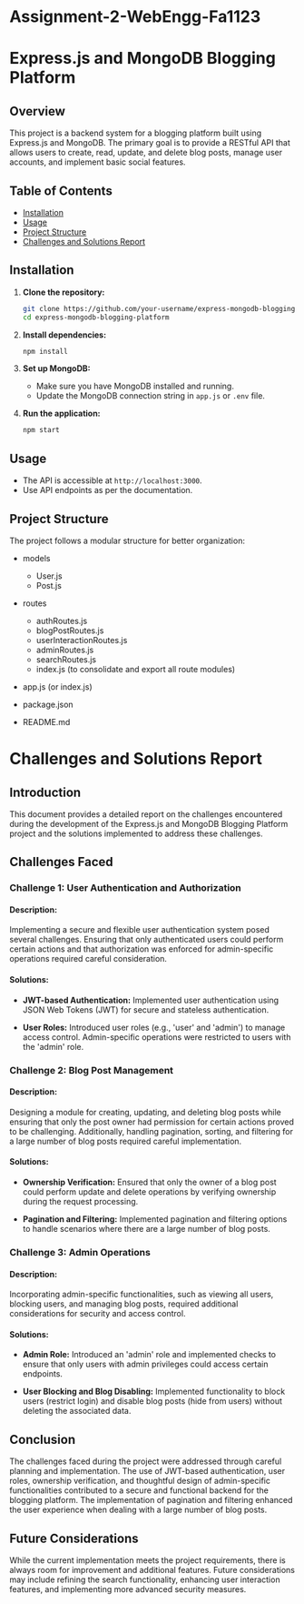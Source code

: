 # Assignment-2-WebEngg-Fa1123

# Express.js and MongoDB Blogging Platform

## Overview

This project is a backend system for a blogging platform built using Express.js and MongoDB. The primary goal is to provide a RESTful API that allows users to create, read, update, and delete blog posts, manage user accounts, and implement basic social features.

## Table of Contents

- [Installation](#installation)
- [Usage](#usage)
- [Project Structure](#project-structure)
- [Challenges and Solutions Report](#challenges-and-solutions-report)

## Installation

1. **Clone the repository:**

    ```bash
    git clone https://github.com/your-username/express-mongodb-blogging-platform.git
    cd express-mongodb-blogging-platform
    ```

2. **Install dependencies:**

    ```bash
    npm install
    ```

3. **Set up MongoDB:**

    - Make sure you have MongoDB installed and running.
    - Update the MongoDB connection string in `app.js` or `.env` file.

4. **Run the application:**

    ```bash
    npm start
    ```

## Usage

- The API is accessible at `http://localhost:3000`.
- Use API endpoints as per the documentation.

## Project Structure

The project follows a modular structure for better organization:
- models
  - User.js
  - Post.js

- routes
  - authRoutes.js
  - blogPostRoutes.js
  - userInteractionRoutes.js
  - adminRoutes.js
  - searchRoutes.js
  - index.js (to consolidate and export all route modules)

- app.js (or index.js)
- package.json
- README.md



# Challenges and Solutions Report

## Introduction

This document provides a detailed report on the challenges encountered during the development of the Express.js and MongoDB Blogging Platform project and the solutions implemented to address these challenges.

## Challenges Faced

### Challenge 1: User Authentication and Authorization

#### Description:

Implementing a secure and flexible user authentication system posed several challenges. Ensuring that only authenticated users could perform certain actions and that authorization was enforced for admin-specific operations required careful consideration.

#### Solutions:

- **JWT-based Authentication:** Implemented user authentication using JSON Web Tokens (JWT) for secure and stateless authentication.
  
- **User Roles:** Introduced user roles (e.g., 'user' and 'admin') to manage access control. Admin-specific operations were restricted to users with the 'admin' role.

### Challenge 2: Blog Post Management

#### Description:

Designing a module for creating, updating, and deleting blog posts while ensuring that only the post owner had permission for certain actions proved to be challenging. Additionally, handling pagination, sorting, and filtering for a large number of blog posts required careful implementation.

#### Solutions:

- **Ownership Verification:** Ensured that only the owner of a blog post could perform update and delete operations by verifying ownership during the request processing.

- **Pagination and Filtering:** Implemented pagination and filtering options to handle scenarios where there are a large number of blog posts.

### Challenge 3: Admin Operations

#### Description:

Incorporating admin-specific functionalities, such as viewing all users, blocking users, and managing blog posts, required additional considerations for security and access control.

#### Solutions:

- **Admin Role:** Introduced an 'admin' role and implemented checks to ensure that only users with admin privileges could access certain endpoints.

- **User Blocking and Blog Disabling:** Implemented functionality to block users (restrict login) and disable blog posts (hide from users) without deleting the associated data.

## Conclusion

The challenges faced during the project were addressed through careful planning and implementation. The use of JWT-based authentication, user roles, ownership verification, and thoughtful design of admin-specific functionalities contributed to a secure and functional backend for the blogging platform. The implementation of pagination and filtering enhanced the user experience when dealing with a large number of blog posts.

## Future Considerations

While the current implementation meets the project requirements, there is always room for improvement and additional features. Future considerations may include refining the search functionality, enhancing user interaction features, and implementing more advanced security measures.



